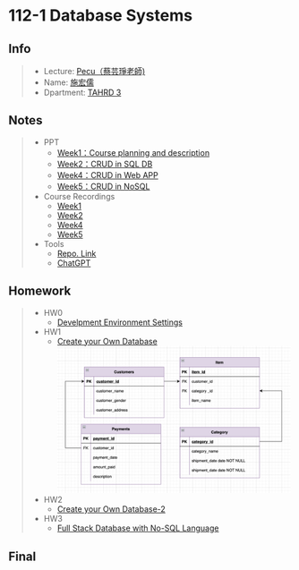 # 112-1 Database Systems
## Info
>* Lecture: [Pecu（蔡芸琤老師)](https://github.com/pecu?tab=repositories)
>* Name: [施宏儒](https://shihjonathan0302.github.io/Web/web1/)
>* Dpartment: [TAHRD 3](https://www.tahrd.ntnu.edu.tw)
>
## Notes
>* PPT
>   + [Week1：Course planning and description](https://docs.google.com/presentation/d/1CP0D92DA8Ae8oyIKSquqUuTUpVqwLGT-14T32l9pf5U/edit#slide=id.g241186a303b_0_82)
>   + [Week2：CRUD in SQL DB](https://docs.google.com/presentation/d/1amn8pDX2Wx4N6ZjzhCGoQFJH4DqaRcQ2DJAdg3hbIrA/edit#slide=id.g23dd2219a46_0_124)
>   + [Week4：CRUD in Web APP](https://docs.google.com/presentation/d/1053jwkOvLAdeQCDUJKq-c0NwxB3jOqlkiL244y0DPro/edit#slide=id.g24725b3e1c1_0_271)
>   + [Week5：CRUD in NoSQL](https://docs.google.com/presentation/d/1J0ASP97LgjTQeKqTdm1vRhxh6MGya-C1D-8w7ykUPqE/edit#slide=id.g23dd2219a46_0_124)
>* Course Recordings
>   + [Week1](https://www.youtube.com/watch?v=idhUbF1req4)
>   + [Week2](https://www.youtube.com/watch?v=qGaGgdm_YtY)
>   + [Week4](https://www.youtube.com/watch?v=YjItfF4FkIo)
>   + [Week5](https://www.youtube.com/watch?v=SkouS0krH98)
>* Tools
>   + [Repo. Link](https://docs.google.com/spreadsheets/d/1Q7xZrNQcNulzj7rhAGlexjkjkXMrw-MnCfyo7CtSp_o/edit#gid=847386397)
>   + [ChatGPT](https://chat.openai.com/?model=text-davinci-002-render-sha)
## Homework
>* HW0
>   + [Develpment Environment Settings](https://youtu.be/yTxss5x93rw)
>* HW1
>   + [Create your Own Database](https://youtu.be/oz3EZQP6k-Q)
>   ![Ideashare DB Structure](https://github.com/shihjonathan0302/DB/blob/main/截圖%202023-11-05%20上午1.57.54.png)
>* HW2
>   + [Create your Own Database-2](https://youtu.be/FnrwJmhhVAg)
>* HW3
>   + [Full Stack Database with No-SQL Language]()
## Final
>
